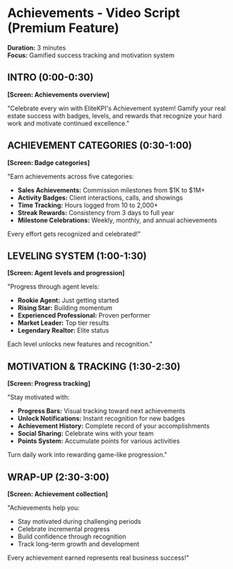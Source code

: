 # Achievements - Video Script (Premium Feature)
**Duration:** 3 minutes  
**Focus:** Gamified success tracking and motivation system

## INTRO (0:00-0:30)
**[Screen: Achievements overview]**

"Celebrate every win with EliteKPI's Achievement system! Gamify your real estate success with badges, levels, and rewards that recognize your hard work and motivate continued excellence."

## ACHIEVEMENT CATEGORIES (0:30-1:00)
**[Screen: Badge categories]**

"Earn achievements across five categories:
- **Sales Achievements:** Commission milestones from $1K to $1M+
- **Activity Badges:** Client interactions, calls, and showings
- **Time Tracking:** Hours logged from 10 to 2,000+
- **Streak Rewards:** Consistency from 3 days to full year
- **Milestone Celebrations:** Weekly, monthly, and annual achievements

Every effort gets recognized and celebrated!"

## LEVELING SYSTEM (1:00-1:30)
**[Screen: Agent levels and progression]**

"Progress through agent levels:
- **Rookie Agent:** Just getting started
- **Rising Star:** Building momentum
- **Experienced Professional:** Proven performer
- **Market Leader:** Top tier results
- **Legendary Realtor:** Elite status

Each level unlocks new features and recognition."

## MOTIVATION & TRACKING (1:30-2:30)
**[Screen: Progress tracking]**

"Stay motivated with:
- **Progress Bars:** Visual tracking toward next achievements
- **Unlock Notifications:** Instant recognition for new badges
- **Achievement History:** Complete record of your accomplishments
- **Social Sharing:** Celebrate wins with your team
- **Points System:** Accumulate points for various activities

Turn daily work into rewarding game-like progression."

## WRAP-UP (2:30-3:00)
**[Screen: Achievement collection]**

"Achievements help you:
- Stay motivated during challenging periods
- Celebrate incremental progress
- Build confidence through recognition
- Track long-term growth and development

Every achievement earned represents real business success!"